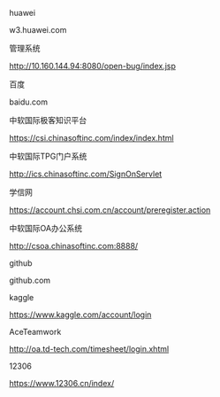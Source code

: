 huawei

w3.huawei.com

[comment]: <> (kwx596514)

[comment]: <> (huai1213~~)

管理系统

http://10.160.144.94:8080/open-bug/index.jsp

[comment]: <> (kwx596514)

[comment]: <> (123)

百度

baidu.com

[comment]: <> (370091879@qq.com)

[comment]: <> (huai891213)

中软国际极客知识平台

https://csi.chinasoftinc.com/index/index.html

[comment]: <> (149650)

[comment]: <> (huai891213)

中软国际TPG门户系统

http://ics.chinasoftinc.com/SignOnServlet

[comment]: <> (149650)

[comment]: <> (huai891213)

学信网

https://account.chsi.com.cn/account/preregister.action

[comment]: <> (13302138888)

[comment]: <> (123456)

中软国际OA办公系统

http://csoa.chinasoftinc.com:8888/

[comment]: <> (149650)

[comment]: <> (huai891213)

github

github.com

[comment]: <> (kouxiaohuai)

[comment]: <> (huai1213)

kaggle

https://www.kaggle.com/account/login

[comment]: <> (kouxiaohuai)

[comment]: <> (huai1213)

AceTeamwork

http://oa.td-tech.com/timesheet/login.xhtml

[comment]: <> (9931501)

[comment]: <> (1)

12306

https://www.12306.cn/index/

[comment]: <> (huai131536)

[comment]: <> ()

